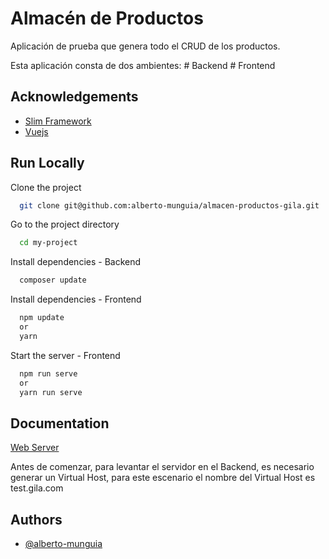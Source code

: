 
# Almacén de Productos

Aplicación de prueba que genera todo el CRUD de los productos.

Esta aplicación consta de dos ambientes:
    # Backend
    # Frontend


## Acknowledgements

 - [Slim Framework](https://www.slimframework.com/docs/v3/)
 - [Vuejs](https://v2.vuejs.org/)


## Run Locally

Clone the project

```bash
  git clone git@github.com:alberto-munguia/almacen-productos-gila.git
```

Go to the project directory

```bash
  cd my-project
```

Install dependencies - Backend

```bash
  composer update
```

Install dependencies - Frontend

```bash
  npm update
  or
  yarn
```

Start the server - Frontend

```bash
  npm run serve
  or
  yarn run serve
```


## Documentation

[Web Server](https://www.slimframework.com/docs/v3/start/web-servers.html)

Antes de comenzar, para levantar el servidor en el Backend, es necesario generar un Virtual Host, para este escenario el nombre del Virtual Host es test.gila.com
## Authors

- [@alberto-munguia](https://github.com/alberto-munguia)

